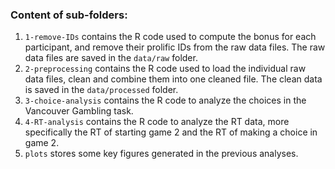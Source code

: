 ### Content of sub-folders:

1.  `1-remove-IDs` contains the R code used to compute the bonus for each participant, and remove their prolific IDs from the raw data files. The raw data files are saved in the `data/raw` folder.
2.  `2-preprocessing` contains the R code used to load the individual raw data files, clean and combine them into one cleaned file. The clean data is saved in the `data/processed` folder.
3.  `3-choice-analysis` contains the R code to analyze the choices in the Vancouver Gambling task.
4.  `4-RT-analysis` contains the R code to analyze the RT data, more specifically the RT of starting game 2 and the RT of making a choice in game 2.
5.  `plots` stores some key figures generated in the previous analyses.

